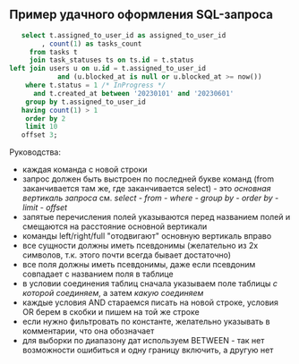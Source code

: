 ## Пример удачного оформления SQL-запроса

```sql
   select t.assigned_to_user_id as assigned_to_user_id
        , count(1) as tasks_count
     from tasks t
     join task_statuses ts on ts.id = t.status
left join users u on u.id = t.assigned_to_user_id
            and (u.blocked_at is null or u.blocked_at >= now())
    where t.status = 1 /* InProgress */
      and t.created_at between '20230101' and '20230601'
    group by t.assigned_to_user_id
   having count(1) > 1
    order by 2
    limit 10
   offset 3;
```

Руководства:
- каждая команда с новой строки
- запрос должен быть выстроен по последней букве команд (from заканчивается там же, где заканчивается select) - это _основная вертикаль запроса_ см. _select - from - where - group by - order by - limit - offset_
- запятые перечисления полей указываются перед названием полей и смещаются на расстояние основной вертикали
- команды left/right/full "отодвигают" основную вертикаль вправо
- все сущности должны иметь псевдонимы (желательно из 2х символов, т.к. этого почти всегда бывает достаточно)
- все поля должны иметь псевдонимы, даже если псевдоним совпадает с названием поля в таблице
- в условии соединения таблиц сначала указываем поле таблицы _с которой соединяем_, а затем _какую соединяем_
- каждые условия AND стараемся писать на новой строке, условия OR берем в скобки и пишем на той же строке
- если нужно фильтровать по константе, желательно указывать в комментарии, что она обозначает
- для выборки по диапазону дат используем BETWEEN - так нет возможности ошибиться и одну границу включить, а другую нет
